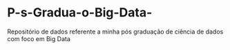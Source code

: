 # P-s-Gradua-o-Big-Data-
Repositório de dados referente a minha pós graduação de ciência de dados com foco em Big Data 
